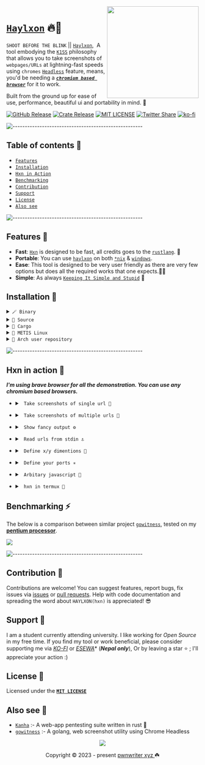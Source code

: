 <img src="https://raw.githubusercontent.com/pwnwriter/haylxon/showcase/hxn-transparent.png"  width="240" align="right">

# [`Haylxon`](https://github.com/pwnwriter/haylxon) 🔥🦀
`SHOOT BEFORE THE BLINK` ||  [`Haylxon`](https://github.com/pwnwriter/haylxon/),&nbsp; A tool embodying the [`K1SS`](https://en.wikipedia.org/wiki/KISS_principle) philosophy that allows you to take screenshots of `webpages/URLs` at lightning-fast speeds using `chromes` [`Headless`](https://en.wikipedia.org/wiki/Headless) feature, means, you'd be needing a [***`chromium based browser`***](https://en.wikipedia.org/wiki/Chromium_(web_browser)) for it to work.

Built from the ground up for ease of use, performance, beautiful ui and portability in mind. 💖

<p align="left">

<a href="https://github.com/pwnwriter/haylxon/releases"><img src="https://img.shields.io/github/v/release/pwnwriter/haylxon?style=flat&amp;labelColor=56534b&amp;color=c1c1b6&amp;logo=GitHub&amp;logoColor=white" alt="GitHub Release"></a>
<a href="https://crates.io/crates/hxn/"><img src="https://img.shields.io/crates/v/hxn?style=flat&amp;labelColor=56534b&amp;color=c1c1b6&amp;logo=Rust&amp;logoColor=white" alt="Crate Release"></a>
<a href="https://github.com/pwnwriter/haylxon/blob/main/LICENSE"><img src="https://img.shields.io/badge/License-MIT-white.svg" alt="MIT LICENSE"></a>
<a href="https://twitter.com/intent/tweet?text=Guys,%20Check%20out%20haylxon%20-%20A%20blazingly%20fast%20tool%20to%20grab%20screenshots%20of%20website%2FURL%20from%20terminal%20written%20in%20Rust!%20&url=https%3A%2F%2Fgithub.com%2Fpwnwriter%2Fhaylxon"><img alt="Twitter Share" src="https://img.shields.io/twitter/url/https/github.com/pwnwriter/haylxon.svg?style=social"></a>
[![ko-fi](https://img.shields.io/badge/support-pwnwriter%20-pink?logo=kofi&logoColor=white)](https://ko-fi.com/pwnwriter)

 
![-----------------------------------------------------](https://raw.githubusercontent.com/andreasbm/readme/master/assets/lines/aqua.png)


## Table of contents 📔

* [`Features`](#features)
* [`Installation`](#installation)
* [`Hxn in Action`](#action)
* [`Benchmarking`](#benchmarking)
* [`Contribution`](#contribution)
* [`Support`](#support)
* [`License`](#license)
* [`Also see`](#see)

![-----------------------------------------------------](https://raw.githubusercontent.com/andreasbm/readme/master/assets/lines/aqua.png)

<a name="features"></a>
## Features 🍙
- **Fast**: [`Hxn`](https://github.com/pwnwriter/haylxon) is designed to be fast, all credits goes to the [`rustlang`](https://rust-lang.org). 🦀
- **Portable**: You can use [`haylxon`](https://github.com/pwnwriter/haylxon/) on both [`*nix`](https://en.wikipedia.org/wiki/Linux) & [`windows`](https://en.wikipedia.org/wiki/Microsoft_Windows).
- **Ease**: This tool is designed to be very user friendly as there are very few options but does all the required works that one expects.👨‍🎨
- **Simple**: As always [`Keeping It Simple and Stupid`](https://en.wikipedia.org/wiki/KISS_principle) 💋
 

<a name="installation"></a>
 ## Installation 📩
    
  <details> <summary><code>🪄 Binary </code></summary>
    &nbsp;
   
   -  **Manual**: You can directly download the binary from [**releases**](https://github.com/pwnwriter/haylxon/releases) of your arch and run it.
   - **One liner**: Run this one liner script 

```bash
wget -qO- "$(curl -qfsSL "https://api.github.com/repos/pwnwriter/haylxon/releases/latest" | jq -r '.assets[].browser_download_url' | grep -Ei "$(uname -m).*$(uname -s).*musl" | grep -v "\.sha")" | tar -xzf - --strip-components=1 && ./hxn -h
```  
  </details>
  <details> <summary><code>🌼 Source </code></summary>
  &nbsp;
 
  ```bash
  git clone --depth=1 https://github.com/pwnwriter/haylxon --branch=main
  cd haylxon
  cargo build --release 
  ```
  Then go to `release` dir and `./hxn` or move the `binary` to your any `$PATH` for instant access from anywhere.
</details>

<details> <summary><code>🎠 Cargo </code></summary>

- Using [crates.io](https://crates.io/crates/haylxon)
  ```bash
  cargo install hxn
  ```
- Using [binstall](https://github.com/cargo-bins/cargo-binstall)
  ```bash
  cargo binstall hxn
  ```

  > **Note** ⚠️
  > This requires a working setup of rust/cargo & binstall.
</details>

<details> <summary><code>🚩 METIS Linux </code></summary>
&nbsp;
  
  ```bash
  sudo/doas pacman -Syyy hxn
  ```

</details>

<details> <summary><code>💢 Arch user repository </code></summary>
&nbsp;
  
  ```bash
  paru/yay -S haylxon-git
  ```

</details>
  
![-----------------------------------------------------](https://raw.githubusercontent.com/andreasbm/readme/master/assets/lines/aqua.png)
  
  
 <a name="action"></a>
## Hxn in action 🚀

  ***I'm using brave browser for all the demonstration. You can use any chromium based browsers.***
  &nbsp;
- <details> <summary><code> Take screenshots of single url 🔗 </code></summary>
   &nbsp;

  ```bash
  hxn -b $(which brave) -u https://example.com
  ```
     ![screenshot_2023-11-03_12-28-18](https://github.com/pwnwriter/haylxon/assets/90331517/e9fd87e3-a99a-4fd9-a100-dbe2d3947a58)

</details>

- <details> <summary><code> Take screenshots of multiple urls 📂 </code></summary>
   &nbsp;

  ```bash
  hxn -b $(which brave) -f urls.txt
  ```

  ![screenshot_2023-11-03_12-36-09](https://github.com/pwnwriter/haylxon/assets/90331517/cb94f0ee-5546-4854-9678-62c15665611f)


</details>

- <details> <summary><code> Show fancy output ⚙️ </code></summary>
  &nbsp;
  
   ```bash
   hxn -b $(which brave) -f urls.txt --verbose
     ```

   ![screenshot_2023-11-03_12-29-16](https://github.com/pwnwriter/haylxon/assets/90331517/38120572-72c5-4412-b583-02a14f88869e)

</details>

- <details> <summary><code> Read urls from stdin ⚓ </code></summary>
  &nbsp;
  
   ```bash
   cat urls.txt | hxn -b $(which brave) --stdin
   ```
  
  ![stdin](https://github.com/pwnwriter/haylxon/assets/90331517/db5b8542-af54-420a-8478-7bef4ef6fe0c)

  
</details>

- <details> <summary><code> Define x/y dimentions 🐀 </code></summary>
  &nbsp;
 
   ```bash
   cat urls.txt | hxn -b $(which brave) -x 144 -y 400 --stdin
   ```
  
  ![dimention](https://github.com/pwnwriter/haylxon/assets/90331517/c436100e-d647-40b2-9987-f52f81e09490)

  
</details>


- <details> <summary><code> Define your ports ✳️ </code></summary>
  &nbsp;
 
   ```bash
   hxn -b $(which brave) -f urls.txt --ports 8080,8081
   ```
  
  ![screenshot_2024-01-09_20-36-27](https://github.com/pwnwriter/haylxon/assets/90331517/2c0579ae-ca88-472a-a448-29d8accfcab6)

  
</details>

- <details> <summary><code> Arbitary javascript 🏺 </code></summary>
    &nbsp;
   
   ```bash
   hxn -b $(which brave) -u <url> --javascript "javascript code here". 

     ```
   <img width="723" alt="Screenshot 2024-06-20 at 13 52 00" src="https://github.com/pwnwriter/haylxon/assets/90331517/d86c7416-b79f-4bb4-8191-059f6be74bba">


  
</details>


- <details> <summary><code> hxn in termux 🐤 </code></summary>
    &nbsp;
   Install dependencies - 
    &nbsp;
   
   ```bash
   pkg install tur-repo -y ; pkg install chromium -y
   ln -s "$PREFIX/bin/chromium-browser" "$PREFIX/bin/chromium"  
   ```

  ![screenshot_2023-11-16_12-11-55](https://github.com/pwnwriter/haylxon/assets/90331517/c38bbd53-aaef-4883-baf5-adf51a768e62)


  
</details>


 <a name="benchmarking"></a>
## Benchmarking ⚡
  The below is a comparison between similar project [`gowitness`](https://github.com/sensepost/gowitness), tested on my [**pentium processor**](https://raw.githubusercontent.com/pwnwriter/haylxon/showcase/conf.png).
  
  ![](https://raw.githubusercontent.com/pwnwriter/haylxon/showcase/benchmark.png)
  
  ![-----------------------------------------------------](https://raw.githubusercontent.com/andreasbm/readme/master/assets/lines/aqua.png)

  
<a name="contribution"></a> 
## Contribution 🤝

Contributions are welcome! You can suggest features, report bugs, fix issues via [issues](https://github.com/pwnwriter/haylxon/issues) or [pull requests](https://github.com/pwnwriter/haylxon/pulls). Help with code documentation and spreading the word about `HAYLXON(hxn)` is appreciated! 😎

<a name="support"></a>
## Support 💌

 I am a student currently attending university. I like working for *Open Source* in my free time. If you find my tool or work beneficial, please consider supporting me via [*KO-FI*](https://ko-fi.com/pwnwriter) or [*ESEWA*](https://metislinux.org/docs/donate)* (***Nepal only***), Or by leaving a star ⭐ ; I'll appreciate your action :)

<a name="license"></a> 
## License 🔐
 Licensed under the [**`MIT LICENSE`**](/LICENSE) 

<a name="see"></a> 
## Also see 👀
- [`Kanha`](https://github.com/pwnwriter/kanha) :- A web-app pentesting suite written in rust 🦀
- [`gowitness`](https://github.com/sensepost/gowitness) :- A golang, web screenshot utility using Chrome Headless
 
<p align="center"><img src="https://raw.githubusercontent.com/catppuccin/catppuccin/main/assets/footers/gray0_ctp_on_line.svg?sanitize=true" /></p>
<p align="center">Copyright &copy; 2023 - present <a href="https://pwnwriter.xyz" target="_blank"> pwnwriter xyz </a> ☘️</p> 
  
